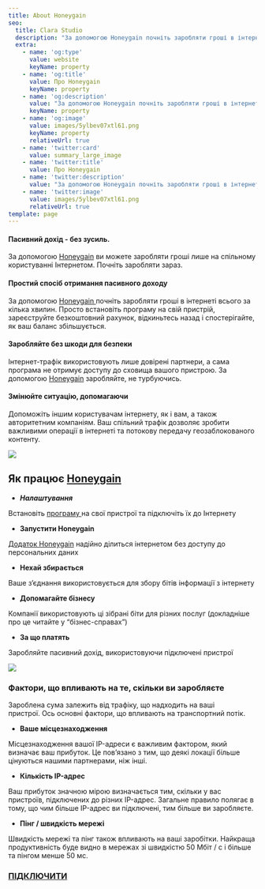 ```yaml
---
title: About Honeygain
seo:
  title: Clara Studio
  description: "За допомогою Honeygain почніть заробляти гроші в інтернеті всього за кілька хвилин.\_Просто встановіть програму на свій пристрій"
  extra:
    - name: 'og:type'
      value: website
      keyName: property
    - name: 'og:title'
      value: Про Honeygain
      keyName: property
    - name: 'og:description'
      value: "За допомогою Honeygain почніть заробляти гроші в інтернеті всього за кілька хвилин.\_Просто встановіть програму на свій пристрій"
      keyName: property
    - name: 'og:image'
      value: images/5ylbev07xtl61.png
      keyName: property
      relativeUrl: true
    - name: 'twitter:card'
      value: summary_large_image
    - name: 'twitter:title'
      value: Про Honeygain
    - name: 'twitter:description'
      value: "За допомогою Honeygain почніть заробляти гроші в інтернеті всього за кілька хвилин.\_Просто встановіть програму на свій пристрій"
    - name: 'twitter:image'
      value: images/5ylbev07xtl61.png
      relativeUrl: true
template: page
---
```

#### Пасивний дохід - без зусиль.

За допомогою [Honeygain](http://bit.ly/3bvbbwy) ви можете заробляти гроші лише на спільному користуванні Інтернетом. Почніть заробляти зараз.

#### Простий спосіб отримання пасивного доходу

За допомогою [Honeygain ](http://bit.ly/3bvbbwy)почніть заробляти гроші в інтернеті всього за кілька хвилин. Просто встановіть програму на свій пристрій, зареєструйте безкоштовний рахунок, відкиньтесь назад і спостерігайте, як ваш баланс збільшується.

#### Заробляйте без шкоди для безпеки

Інтернет-трафік використовують лише довірені партнери, а сама програма не отримує доступу до сховища вашого пристрою. За допомогою [Honeygain](http://bit.ly/3bvbbwy) заробляйте, не турбуючись.

#### Змінюйте ситуацію, допомагаючи

Допоможіть іншим користувачам інтернету, як і вам, а також авторитетним компаніям. Ваш спільний трафік дозволяє зробити важливими операції в інтернеті та потокову передачу геозаблокованого контенту.

![](https://wone.pp.ua/images/f3dd090c38.jpg)

## Як працює [Honeygain](http://bit.ly/3bvbbwy)

*   ***Налаштування***

Встановіть [програму ](http://bit.ly/3bvbbwy)на свої пристрої та підключіть їх до Інтернету

*   **Запустити Honeygain**

[Додаток Honeygain](http://bit.ly/3bvbbwy) надійно ділиться інтернетом без доступу до персональних даних

*   **Нехай збирається**

Ваше з’єднання використовується для збору бітів інформації з інтернету

*   **Допомагайте бізнесу**

Компанії використовують ці зібрані біти для різних послуг (докладніше про це читайте у “бізнес-справах”)

*   **За що платять**

Заробляйте пасивний дохід, використовуючи підключені пристрої

![](https://wone.pp.ua/images/desc1.JPG)

### **Фактори, що впливають на те, скільки ви заробляєте**

Зароблена сума залежить від трафіку, що надходить на ваші пристрої. Ось основні фактори, що впливають на транспортний потік.

*   **Ваше місцезнаходження**

Місцезнаходження вашої IP-адреси є важливим фактором, який визначає ваш прибуток. Це пов’язано з тим, що деякі локації більше цінуються нашими партнерами, ніж інші.

*   **Кількість IP-адрес**

Ваш прибуток значною мірою визначається тим, скільки у вас пристроїв, підключених до різних IP-адрес. Загальне правило полягає в тому, що чим більше IP-адрес ви підключені, тим більше ви заробляєте.

*   **Пінг / швидкість мережі**

Швидкість мережі та пінг також впливають на ваші заробітки. Найкраща продуктивність буде видно в мережах зі швидкістю 50 Мбіт / с і більше та пінгом менше 50 мс. 

### [ПІДКЛЮЧИТИ ](http://bit.ly/3bvbbwy)
